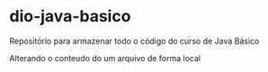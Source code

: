 # dio-java-basico
Repositório para armazenar todo o código do curso de Java Básico 

Alterando o conteudo do um arquivo de forma local 